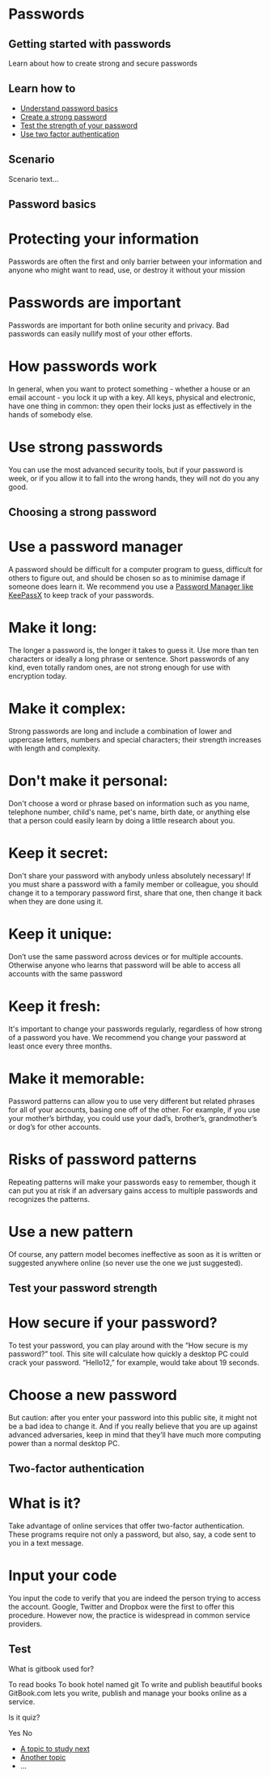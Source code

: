 # Passwords
## Getting started with passwords

Learn about how to create strong and secure passwords



## Learn how to

- [Understand password basics](en/topics/understand-4-digisec/2-passwords/3-1-learn.md)
- [Create a strong password](en/topics/understand-4-digisec/2-passwords/3-2-learn.md)
- [Test the strength of your password](en/topics/understand-4-digisec/2-passwords/3-3-learn.md)
- [Use two factor authentication](en/topics/understand-4-digisec/2-passwords/3-5-learn.md)



## Scenario

Scenario text...


## Password basics

# Protecting your information
Passwords are often the first and only barrier between your information and anyone who might want to read, use, or destroy it without your mission
<br>
# Passwords are important
Passwords are important for both online security and privacy. Bad passwords can easily nullify most of your other efforts.
<br>
# How passwords work
In general, when you want to protect something - whether a house or an email account - you lock it up with a key. All keys, physical and electronic, have one thing in common: they open their locks just as effectively in the hands of somebody else.
<br>
# Use strong passwords
You can use the most advanced security tools, but if your password is week, or if you allow it to fall into the wrong hands, they will not do you any good.



## Choosing a strong password

# Use a password manager
A password should be difficult for a computer program to guess, difficult for others to figure out, and should be chosen so as to minimise damage if someone does learn it. We recommend you use a [Password Manager like KeePassX](en/topics/tool-4-keepassx/0-getting-started/1-1-intro.md) to keep track of your passwords.
<br>
# Make it long:
The longer a password is, the longer it takes to guess it. Use more than ten characters or ideally a long phrase or sentence. Short passwords of any kind, even totally random ones, are not strong enough for use with encryption today.
<br>
# Make it complex:
Strong passwords are long and include a combination of lower and uppercase letters, numbers and special characters; their strength increases with length and complexity.
<br>
# Don't make it personal:
Don't choose a word or phrase based on information such as you name, telephone number, child's name, pet's name, birth date, or anything else that a person could easily learn by doing a little research about you.
<br>
# Keep it secret:
Don't share your password with anybody unless absolutely necessary! If you must share a password with a family member or colleague, you should change it to a temporary password first, share that one, then change it back when they are done using it.
<br>
# Keep it unique:
Don’t use the same password across devices or for multiple accounts. Otherwise anyone who learns that password will be able to access all accounts with the same password
<br>
# Keep it fresh:
It's important to change your passwords regularly, regardless of how strong of a password you have. We recommend you change your password at least once every three months.
<br>
# Make it memorable:
Password patterns can allow you to use very different but related phrases for all of your accounts, basing one off of the other. For example, if you use your mother’s birthday, you could use your dad’s, brother’s, grandmother’s or dog’s for other accounts.
<br>
# Risks of password patterns
Repeating patterns will make your passwords easy to remember, though it can put you at risk if an adversary gains access to multiple passwords and recognizes the patterns.
<br>
# Use a new pattern
Of course, any pattern model becomes ineffective as soon as it is written or suggested anywhere online (so never use the one we just suggested).



## Test your password strength

# How secure if your password?
To test your password, you can play around with the “How secure is my password?” tool. This site will calculate how quickly a desktop PC could crack your password. “Hello12,” for example, would take about 19 seconds.
<br>
# Choose a new password
But caution: after you enter your password into this public site, it might not be a bad idea to change it. And if you really believe that you are up against advanced adversaries, keep in mind that they’ll have much more computing power than a normal desktop PC.



## Two-factor authentication

# What is it?
Take advantage of online services that offer two-factor authentication. These programs require not only a password, but also, say, a code sent to you in a text message.
<br>
# Input your code
You input the code to verify that you are indeed the person trying to access the account. Google, Twitter and Dropbox were the first to offer this procedure. However now, the practice is widespread in common service providers.



## Test

<quiz name="Gitbook Quiz">
    <question multiple>
        <p>What is gitbook used for?</p>
        <answer correct>To read books</answer>
        <answer>To book hotel named git</answer>
        <answer correct>To write and publish beautiful books</answer>
        <explanation>GitBook.com lets you write, publish and manage your books online as a service.</explanation>
    </question>
    <question>
        <p>Is it quiz?</p>
        <answer correct>Yes</answer>
        <answer>No</answer>
    </question>
</quiz>


 * [A topic to study next](en/topics/_topic/_unit/index.md)
 * [Another topic](en/topics/_topic/_unit/index.md)
 * ...

